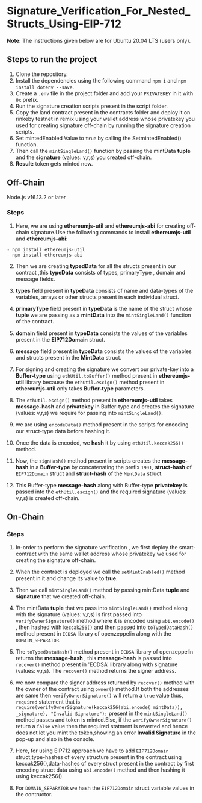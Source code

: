 # Signature_Verification_For_Nested_Structs_Using-EIP-712 
 
**Note:** The instructions given below are for Ubuntu 20.04 LTS (users only).

## Steps to run the project

1. Clone the repository.
2. Install the dependencies using the following command `npm i` and `npm install dotenv --save`.
3. Create a `.env` file in the project folder and add your `PRIVATEKEY`  in it with `0x` prefix. 
4. Run the signature creation scripts present in the script folder.
5. Copy the land contract present in the contracts folder and deploy it on rinkeby testnet in remix using your wallet address whose privatekey you used for    creating signature off-chain by running the signature creation scripts. 
6. Set mintedEnabled Value to `true` by calling the SetmintedEnabled() function.
7. Then call the `mintSingleLand()` function by passing the mintData **tuple** and the **signature** (values: v,r,s) you created off-chain.
8. **Result:** token gets minted now.

## Off-Chain

Node.js v16.13.2 or later

### Steps

1. Here, we are using **ethereumjs-util** and **ethereumjs-abi** for creating off-chain signature.Use the following commands to install **ethereumjs-util** and **ethereumjs-abi**: 
```
- npm install ethereumjs-util
- npm install ethereumjs-abi
```
2. Then we are creating **typedData** for all the structs present in our contract ,this **typeData** consists of types, primaryType , domain and message fields. 

3. **types** field present in **typeData**  consists of name and data-types of the variables, arrays or other structs present in each individual struct.

4. **primaryType** field present in **typeData** is the name of the struct whose **tuple** we are passing as a **mintData** into the `mintSingleLand()` function of the contract.

5. **domain** field present in **typeData** consists the values of the variables present in the **EIP712Domain** struct.

6. **message** field present in **typeData** consists the values of the variables and structs present in the **MintData** struct. 

7. For signing and creating the signature we convert our private-key into a **Buffer-type** using `ethUtil.toBuffer()` method present in **ethereumjs-util** library because the `ethUtil.escign()` method present in **ethereumjs-util** only takes **Buffer-type** parameters.

8. The `ethUtil.escign()` method present in **ethereumjs-util** takes **message-hash** and **privatekey** in Buffer-type and creates the signature (values: v,r,s) we require for passing into `mintSingleLand()`.

9. we are using `encodeData()` method present in the scripts for encoding our struct-type data before hashing it.

10. Once the data is encoded, we **hash** it by using `ethUtil.keccak256()` method.

11. Now, the `signHash()` method present in scripts creates the **message-hash** in a **Buffer-type** by concatenating the prefix `1901`, **struct-hash** of `EIP712Domain` struct and **struct-hash** of the `MintData` struct.

12. This Buffer-type **message-hash** along with Buffer-type **privatekey** is passed into the `ethUtil.escign()` and the required signature (values: v,r,s) is created off-chain.
 
## On-Chain


### Steps

1. In-order to perform the signature verification , we first deploy the smart-contract with the same  wallet address whose privatekey we used for       
   creating the signature off-chain.

2. When the contract is deployed we call the `setMintEnabled()` method present in it and change its value to **true**.

3. Then we call  `mintSingleLand()` method by passing mintData **tuple** and **signature** that we created off-chain.

4. The mintData **tuple** that we pass into `mintSingleLand()` method along with the signature (values: v,r,s) is first passed into `verifyOwnerSignature()` method  where it is encoded using `abi.encode()` , then hashed with `keccak256()` and then passed into `toTypedDataHash()` method present in `ECDSA` library of openzeppelin along with the `DOMAIN_SEPARATOR`.

5. The `toTypedDataHash()` method present in `ECDSA` library of openzeppelin returns the **message-hash** , this **message-hash**  is passed into `recover()` method present in 'ECDSA' library along with signature (values: v,r,s). The `recover()` method returns the signer address.

6. we now compare the signer address returned by `recover()` method with the owner of the contract using `owner()` method.If both the addresses are same then `verifyOwnerSignature()` will return a `true` value thus, `required` statement that is `require(verifyOwnerSignature(keccak256(abi.encode(_mintData)), _signature), "Invalid Signature");` present in the `mintSingleLand()` method passes and token is minted.Else, if the `verifyOwnerSignature()` return a `false` value then the required statment is reverted and hence does not let you mint the token,showing an error **Invalid Signature** in the pop-up and also in the console.

7. Here, for using EIP712 approach we have to add `EIP712Domain` struct,type-hashes of every structure present in the contract using keccak256(),data-hashes of every struct present in the contract by first encoding struct data using `abi.encode()` method and then hashing it using keccak256().

8. For `DOMAIN_SEPARATOR` we hash the `EIP712Domain` struct variable values in the contructor.




